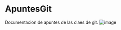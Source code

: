 # ApuntesGit
Documentacion de apuntes de las claes de git.
![image](https://github.com/user-attachments/assets/61f0c63a-94f0-4ea9-b85d-a80cfb3cc657)
